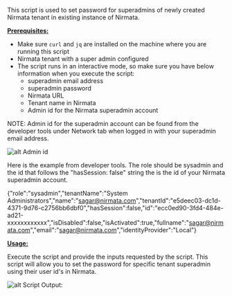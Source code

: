This script is used to set password for superadmins of newly created Nirmata tenant in existing instance of Nirmata.

<ins>**Prerequisites:**</ins>

- Make sure `curl` and `jq` are installed on the machine where you are running this script
- Nirmata tenant with a super admin configured
- The script runs in an interactive mode, so make sure you have below information when you execute the script:
  - superadmin email address
  - superadmin password
  - Nirmata URL
  - Tenant name in Nirmata
  - Admin id for the Nirmata superadmin account

NOTE: Admin id for the superadmin account can be found from the developer tools under Network tab when logged in with your superadmin email address. 

![alt Admin id](https://github.com/nirmata/nirmata-scripts/blob/main/setpass/setpass.PNG)

Here is the example from developer tools. The role should be sysadmin and the id that follows the "hasSession: false" string the is the id of your Nirmata superadmin account. 

{"role":"sysadmin","tenantName":"System Administrators","name":"sagar@nirmata.com","tenantId":"e5deec03-dc1d-4371-9d76-c2756bb6dbf0","hasSession":false,"id":"ecc0ed90-3fd4-484e-ad21-xxxxxxxxxxxx","isDisabled":false,"isActivated":true,"fullname":"sagar@nirmata.com","email":"sagar@nirmata.com","identityProvider":"Local"}

<ins>**Usage:**</ins>

Execute the script and provide the inputs requested by the script. This script will allow you to set the password for specific tenant superadmin using their user id's in Nirmata. 

![alt Script Output:](https://github.com/nirmata/nirmata-scripts/blob/main/setpass/setpassoutput.PNG)
